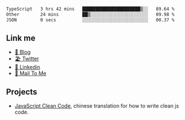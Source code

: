 <!--START_SECTION:waka-->

```txt
TypeScript   3 hrs 42 mins   ██████████████████████▒░░   89.64 %
Other        24 mins         ██▒░░░░░░░░░░░░░░░░░░░░░░   09.98 %
JSON         0 secs          ░░░░░░░░░░░░░░░░░░░░░░░░░   00.37 %
```

<!--END_SECTION:waka-->

## Link me

- [📕 Blog](https://chris-yu.vercel.app/)
- [🏖️ Twitter](https://twitter.com/yuetong3yu)
- [🧳 Linkedin](https://www.linkedin.com/in/yuetong3yu)
- [📧 Mail To Me](mailto:yuetong3yu@gmail.com)


## Projects 

- [JavaScript Clean Code](https://js-clean-code-cn.vercel.app/), chinese translation for how to write clean js code.
